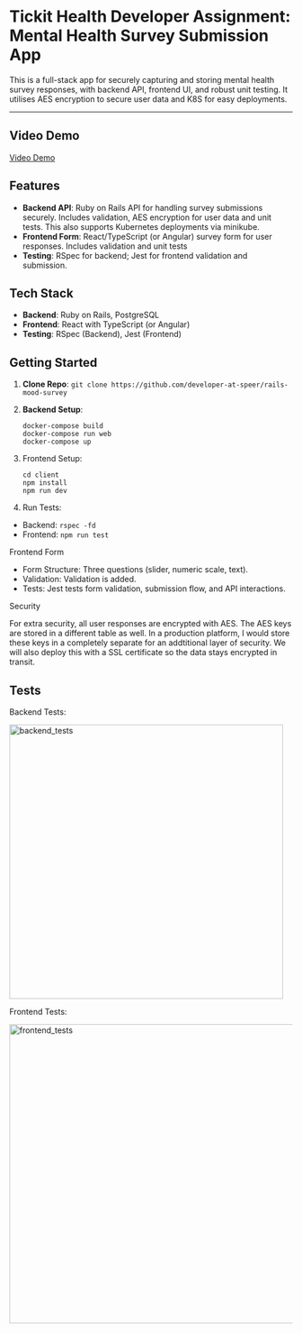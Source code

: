 
# Tickit Health Developer Assignment: Mental Health Survey Submission App

This is a full-stack app for securely capturing and storing mental health survey responses, with backend API, frontend UI, and robust unit testing. It utilises AES encryption to secure user data and K8S for easy deployments.  

---

## Video Demo

[Video Demo](https://github.com/user-attachments/assets/684353cc-730a-40a1-aa17-31fdc3f36b24)

## Features

- **Backend API**: Ruby on Rails API for handling survey submissions securely. Includes validation, AES encryption for user data and unit tests. This also supports Kubernetes deployments via minikube.  
- **Frontend Form**: React/TypeScript (or Angular) survey form for user responses. Includes validation and unit tests
- **Testing**: RSpec for backend; Jest for frontend validation and submission.

## Tech Stack

- **Backend**: Ruby on Rails, PostgreSQL
- **Frontend**: React with TypeScript (or Angular)
- **Testing**: RSpec (Backend), Jest (Frontend)

## Getting Started

1. **Clone Repo**: `git clone https://github.com/developer-at-speer/rails-mood-survey`
2. **Backend Setup**:
   ``` 
   docker-compose build
   docker-compose run web
   docker-compose up
   ```
3.	Frontend Setup:
    ```
    cd client
    npm install
    npm run dev
    ```

4.	Run Tests:
- Backend: `rspec -fd`
- Frontend: `npm run test`

Frontend Form

- Form Structure: Three questions (slider, numeric scale, text).
- Validation: Validation is added.
- Tests: Jest tests form validation, submission flow, and API interactions.

Security

For extra security, all user responses are encrypted with AES. The AES keys are stored in a different table as well. In a production platform, I would store these keys in a completely separate for an addtitional layer of security. We will also deploy this with a SSL certificate so the data stays encrypted in transit. 

## Tests

Backend Tests:

<img width="487" alt="backend_tests" src="https://github.com/user-attachments/assets/59a26b5d-a94f-4578-8347-0be7844c71b8">

Frontend Tests:

<img width="531" alt="frontend_tests" src="https://github.com/user-attachments/assets/aa41d914-ce30-4979-8d1e-4dfbb4429215">




